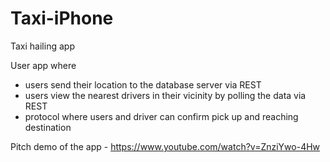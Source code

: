 # Taxi-iPhone
Taxi hailing app

User app where
- users send their location to the database server via REST
- users view the nearest drivers in their vicinity by polling the data via REST
- protocol where users and driver can confirm pick up and reaching destination

Pitch demo of the app - https://www.youtube.com/watch?v=ZnziYwo-4Hw
